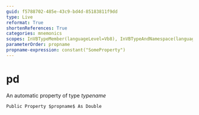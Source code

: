 ```yaml
---
guid: f5788702-485e-43c9-bd4d-85183811f9dd
type: Live
reformat: True
shortenReferences: True
categories: mnemonics
scopes: InVBTypeMember(languageLevel=Vb8), InVBTypeAndNamespace(languageLevel=Vb8)
parameterOrder: propname
propname-expression: constant("SomeProperty")
---
```


# pd

An automatic property of type $typename$

```
Public Property $propname$ As Double
```
